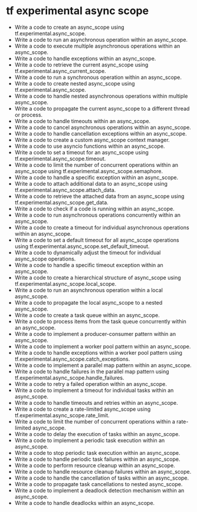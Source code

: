 # tf experimental async scope

- Write a code to create an async_scope using tf.experimental.async_scope.
- Write a code to run an asynchronous operation within an async_scope.
- Write a code to execute multiple asynchronous operations within an async_scope.
- Write a code to handle exceptions within an async_scope.
- Write a code to retrieve the current async_scope using tf.experimental.async_current_scope.
- Write a code to run a synchronous operation within an async_scope.
- Write a code to create nested async_scope using tf.experimental.async_scope.
- Write a code to handle nested asynchronous operations within multiple async_scope.
- Write a code to propagate the current async_scope to a different thread or process.
- Write a code to handle timeouts within an async_scope.
- Write a code to cancel asynchronous operations within an async_scope.
- Write a code to handle cancellation exceptions within an async_scope.
- Write a code to create a custom async_scope context manager.
- Write a code to use asyncio functions within an async_scope.
- Write a code to set a timeout for an async_scope using tf.experimental.async_scope.timeout.
- Write a code to limit the number of concurrent operations within an async_scope using tf.experimental.async_scope.semaphore.
- Write a code to handle a specific exception within an async_scope.
- Write a code to attach additional data to an async_scope using tf.experimental.async_scope.attach_data.
- Write a code to retrieve the attached data from an async_scope using tf.experimental.async_scope.get_data.
- Write a code to check if a code is running within an async_scope.
- Write a code to run asynchronous operations concurrently within an async_scope.
- Write a code to create a timeout for individual asynchronous operations within an async_scope.
- Write a code to set a default timeout for all async_scope operations using tf.experimental.async_scope.set_default_timeout.
- Write a code to dynamically adjust the timeout for individual async_scope operations.
- Write a code to handle a specific timeout exception within an async_scope.
- Write a code to create a hierarchical structure of async_scope using tf.experimental.async_scope.local_scope.
- Write a code to run an asynchronous operation within a local async_scope.
- Write a code to propagate the local async_scope to a nested async_scope.
- Write a code to create a task queue within an async_scope.
- Write a code to process items from the task queue concurrently within an async_scope.
- Write a code to implement a producer-consumer pattern within an async_scope.
- Write a code to implement a worker pool pattern within an async_scope.
- Write a code to handle exceptions within a worker pool pattern using tf.experimental.async_scope.catch_exceptions.
- Write a code to implement a parallel map pattern within an async_scope.
- Write a code to handle failures in the parallel map pattern using tf.experimental.async_scope.handle_failures.
- Write a code to retry a failed operation within an async_scope.
- Write a code to implement a timeout for individual tasks within an async_scope.
- Write a code to handle timeouts and retries within an async_scope.
- Write a code to create a rate-limited async_scope using tf.experimental.async_scope.rate_limit.
- Write a code to limit the number of concurrent operations within a rate-limited async_scope.
- Write a code to delay the execution of tasks within an async_scope.
- Write a code to implement a periodic task execution within an async_scope.
- Write a code to stop periodic task execution within an async_scope.
- Write a code to handle periodic task failures within an async_scope.
- Write a code to perform resource cleanup within an async_scope.
- Write a code to handle resource cleanup failures within an async_scope.
- Write a code to handle the cancellation of tasks within an async_scope.
- Write a code to propagate task cancellations to nested async_scope.
- Write a code to implement a deadlock detection mechanism within an async_scope.
- Write a code to handle deadlocks within an async_scope.